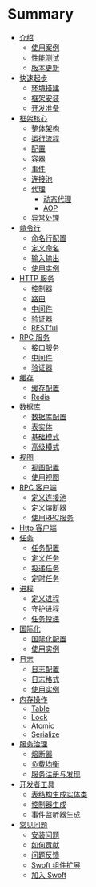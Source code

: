 # Summary

* [介绍](README.md)
  * [使用案例]()
  * [性能测试]()
  * [版本更新]()
* [快速起步]()
  * [环境搭建]()
  * [框架安装]()
  * [开发准备]()
* [框架核心]()
  * [整体架构]()
  * [运行流程]()
  * [配置]()
  * [容器]()
  * [事件]()
  * [连接池]()
  * [代理]()
    * [动态代理]()
    * [AOP]()
  * [异常处理]()
* [命令行](console/index.md)
  * [命名行配置](console/config.md)
  * [定义命名](console/definition.md)
  * [输入输出]()
  * [使用实例]()
* [HTTP 服务](http-server/index.md)
  * [控制器]()
  * [路由]()
  * [中间件]()
  * [验证器]()
  * [RESTful]()
* [RPC 服务](http-server/index.md)
  * [接口服务]()
  * [中间件]()
  * [验证器]()
* [缓存](cache/index.md)
  * [缓存配置]()
  * [Redis]()
* [数据库](db/index.md)
  * [数据库配置]()
  * [表实体]()
  * [基础模式]()
  * [高级模式]()
* [视图](view/index.md)
  * [视图配置]()
  * [使用视图]()
* [RPC 客户端](rpc-client/index.md)
  * [定义连接池]()
  * [定义熔断器]()
  * [使用RPC服务]()
* [Http 客户端](http-client/index.md)
* [任务](task/index.md)
  * [任务配置]()
  * [定义任务]()
  * [投递任务]()
  * [定时任务]()
* [进程](process/index.md)
  * [定义进程]()
  * [守护进程]()
  * [任务投递]()
* [国际化](i18n/index.md)
  * [国际化配置]()
  * [使用实例]()
* [日志](log/index.md)
  * [日志配置]()
  * [日志格式]()
  * [使用实例]()
* [内存操作](memory/index.md)
  * [Table]()
  * [Lock]()
  * [Atomic]()
  * [Serialize]()
* [服务治理](sg/index.md)
  * [熔断器]()
  * [负载均衡]()
  * [服务注册与发现]()
* [开发者工具](devtool/index.md)
  * [表结构生成实体类]()
  * [控制器生成]()
  * [事件监听器生成]()
* [常见问题](question/index.md)
  * [安装问题]()
  * [如何贡献]()
  * [问题反馈]()
  * [Swoft 组件扩展]()
  * [加入 Swoft]()

